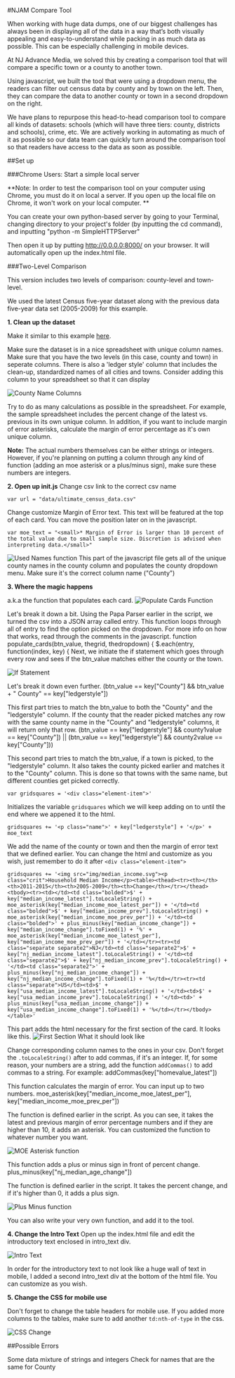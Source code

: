 #NJAM Compare Tool

When working with huge data dumps, one of our biggest challenges has always been in displaying all of the data in a way that’s both visually appealing and easy-to-understand while packing in as much data as possible. This can be especially challenging in mobile devices. 

At NJ Advance Media, we solved this by creating a comparison tool that will compare a specific town or a county to another town. 

Using javascript, we built the tool that were using a dropdown menu, the readers can filter out census data by county and by town on the left. Then, they can compare the data to another county or town in a second dropdown on the right. 

We have plans to repurpose this head-to-head comparison tool to compare all kinds of datasets: schools (which will have three tiers: county, districts and schools), crime, etc. We are actively working in automating as much of it as possible so our data team can quickly turn around the comparison tool so that readers have access to the data as soon as possible.

##Set up 

###Chrome Users: Start a simple local server

**Note: In order to test the comparison tool on your computer using Chrome, you must do it on local a server. If you open up the local file on Chrome, it won't work on your local computer. **

You can create your own python-based server by going to your Terminal, changing directory to your project's folder (by inputting the cd command), and inputting "python -m SimpleHTTPServer"

Then open it up by putting http://0.0.0.0:8000/ on your browser. It will automatically open up the index.html file.  

###Two-Level Comparison

This version includes two levels of comparison: county-level and town-level.

We used the latest Census five-year dataset along with the previous data five-year data set (2005-2009) for this example. 

**1. Clean up the dataset**

Make it similar to this example [here](https://github.com/CarlaAstudillo/comparison_tool/blob/master/Census/head-to-head_census_cards/data/sample_census_data.csv).

Make sure the dataset is in a nice spreadsheet with unique column names. Make sure that you have the two levels (in this case, county and town) in seperate columns. There is also a 'ledger style' column that includes the clean-up, standardized names of all cities and towns. Consider adding this column to your spreadsheet so that it can display

![County Name Columns](Census/head-to-head_census_cards/img/github_img/county_name_columns.png)

Try to do as many calculations as possible in the spreadsheet. For example, the sample spreadsheet includes the percent change of the latest vs. previous in its own unique column. In addition, if you want to include margin of error asterisks, calculate the margin of error percentage as it's own unique column. 

**Note:** The actual numbers themselves can be either strings or integers. However, if you're planning on putting a column through any kind of function (adding an moe asterisk or a plus/minus sign), make sure these numbers are integers. 

**2. Open up init.js**
   Change csv link to the correct csv name

	var url = "data/ultimate_census_data.csv"
   Change customize Margin of Error text. This text will be featured at the top of each card. You can move the position later on in the javascript.

	var moe_text = "<small>* Margin of Error is larger than 10 percent of the total value due to small sample size. Discretion is advised when interpreting data.</small>"

   ![Used Names function](Census/head-to-head_census_cards/img/github_img/usedNames.png)
   This part of the javascript file gets all of the unique county names in the county column and populates the county dropdown menu. Make sure it's the correct column name ("County")


**3. Where the magic happens**

   a.k.a the function that populates each card.
   ![Populate Cards Function](Census/head-to-head_census_cards/img/github_img/populate_cards_function.png)

   Let's break it down a bit. Using the Papa Parser earlier in the script, we turned the csv into a JSON array called entry. This function loops through all of entry to find the option picked on the dropdown. For more info on how that works, read through the comments in the javascript.
	function populate_cards(btn_value, thegrid, thedropdown) {
                $.each(entry, function(index, key) {
   Next, we initiate the if statement which goes through every row and sees if the btn_value matches either the county or the town. 

   ![If Statement](Census/head-to-head_census_cards/img/github_img/if_statement.png)
   
   Let's break it down even further.
	(btn_value == key["County"] && btn_value + " County" == key["ledgerstyle"])

   This first part tries to match the btn_value to both the "County" and the "ledgerstyle" column. If the county that the reader picked matches any row with the same county name in the "County" and "ledgerstyle" columns, it will return only that row.
	(btn_value == key["ledgerstyle"] && county1value == key["County"]) || (btn_value == key["ledgerstyle"] && county2value == key["County"]))

   This second part tries to match the btn_value, if a town is picked, to the "ledgerstyle" column. It also takes the county picked earlier and matches it to the "County" column. This is done so that towns with the same name, but different counties get picked correctly.

    var gridsquares = '<div class="element-item">'

   Initializes the variable `gridsquares` which we will keep adding on to until the end where we appened it to the html.

    gridsquares += '<p class="name">' + key["ledgerstyle"] + '</p>' + moe_text

   We add the name of the county or town and then the margin of error text that we defined earlier. You can change the html and customize as you wish, just remember to do it after `<div class="element-item">`

    gridsquares += '<img src="img/median_income.svg"><p class="crit">Household Median Income</p><table><thead><tr><th></th><th>2011-2015</th><th>2005-2009</th><th>Change</th></tr></thead><tbody><tr><td></td><td class="bolded">$' + key["median_income_latest"].toLocaleString() + moe_asterisk(key["median_income_moe_latest_per"]) + '</td><td class="bolded">$' + key["median_income_prev"].toLocaleString() + moe_asterisk(key["median_income_moe_prev_per"]) + '</td><td class="bolded">' + plus_minus(key["median_income_change"]) + key["median_income_change"].toFixed(1) + '%' + moe_asterisk(key["median_income_moe_latest_per"], key["median_income_moe_prev_per"]) + '</td></tr><tr><td class="separate separate2">NJ</td><td class="separate2">$' + key["nj_median_income_latest"].toLocaleString() + '</td><td class="separate2">$' + key["nj_median_income_prev"].toLocaleString() + '</td><td class="separate2">' + plus_minus(key["nj_median_income_change"]) + key["nj_median_income_change"].toFixed(1) + '%</td></tr><tr><td class="separate">US</td><td>$' + key["usa_median_income_latest"].toLocaleString() + '</td><td>$' + key["usa_median_income_prev"].toLocaleString() + '</td><td>' + plus_minus(key["usa_median_income_change"]) + key["usa_median_income_change"].toFixed(1) + '%</td></tr></tbody></table>'
   
   This part adds the html necessary for the first section of the card. It looks like this. 
   ![First Section What it should look like](Census/head-to-head_census_cards/img/github_img/first_section_example.png)

   Change corresponding column names to the ones in your csv. Don't forget the `.toLocaleString()` after to add commas, if it's an integer. If, for some reason, your numbers are a string, add the function `addCommas()` to add commas to a string. For example:
    addCommas(key["homevalue_latest"])

   This function calculates the margin of error. You can input up to two numbers.
	moe_asterisk(key["median_income_moe_latest_per"], key["median_income_moe_prev_per"])

   The function is defined earlier in the script. As you can see, it takes the latest and previous margin of error percentage numbers and if they are higher than 10, it adds an asterisk. You can customized the function to whatever number you want.

   ![MOE Asterisk function](Census/head-to-head_census_cards/img/github_img/moe_asterisk.png)

   This function adds a plus or minus sign in front of percent change.
	plus_minus(key["nj_median_age_change"])

   The function is defined earlier in the script. It takes the percent change, and if it's higher than 0, it adds a plus sign.

   ![Plus Minus function](Census/head-to-head_census_cards/img/github_img/plus_minus_fct.png)

   You can also write your very own function, and add it to the tool.

   **4. Change the Intro Text**
   Open up the index.html file and edit the introductory text enclosed in intro_text div.

   ![Intro Text](Census/head-to-head_census_cards/img/github_img/intro_text1.png)

   In order for the introductory text to not look like a huge wall of text in mobile, I added a second intro_text div at the bottom of the html file. You can customize as you wish.

   **5. Change the CSS for mobile use**

   Don't forget to change the table headers for mobile use. If you added more columns to the tables, make sure to add another `td:nth-of-type` in the css. 

   ![CSS Change](Census/head-to-head_census_cards/img/github_img/css_change.png) 




##Possible Errors

Some data mixture of strings and integers
Check for names that are the same for County

